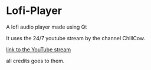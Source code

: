 # Lofi-Player
A lofi audio player made using Qt

It uses the 24/7 youtube stream by the channel ChillCow.

[link to the YouTube stream](https://www.youtube.com/watch?v=5qap5aO4i9A)

all credits goes to them.

